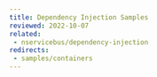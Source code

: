 ```yaml
---
title: Dependency Injection Samples
reviewed: 2022-10-07
related:
 - nservicebus/dependency-injection
redirects:
 - samples/containers
---
```

